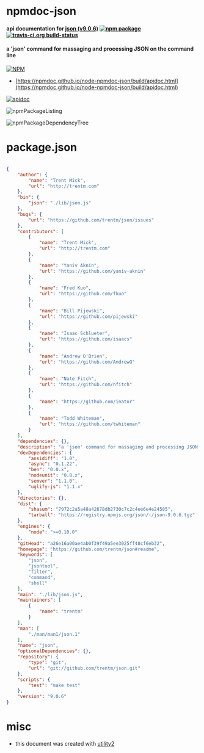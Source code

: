 # npmdoc-json

#### api documentation for  [json (v9.0.6)](https://github.com/trentm/json#readme)  [![npm package](https://img.shields.io/npm/v/npmdoc-json.svg?style=flat-square)](https://www.npmjs.org/package/npmdoc-json) [![travis-ci.org build-status](https://api.travis-ci.org/npmdoc/node-npmdoc-json.svg)](https://travis-ci.org/npmdoc/node-npmdoc-json)

#### a 'json' command for massaging and processing JSON on the command line

[![NPM](https://nodei.co/npm/json.png?downloads=true&downloadRank=true&stars=true)](https://www.npmjs.com/package/json)

- [https://npmdoc.github.io/node-npmdoc-json/build/apidoc.html](https://npmdoc.github.io/node-npmdoc-json/build/apidoc.html)

[![apidoc](https://npmdoc.github.io/node-npmdoc-json/build/screenCapture.buildCi.browser.%252Ftmp%252Fbuild%252Fapidoc.html.png)](https://npmdoc.github.io/node-npmdoc-json/build/apidoc.html)

![npmPackageListing](https://npmdoc.github.io/node-npmdoc-json/build/screenCapture.npmPackageListing.svg)

![npmPackageDependencyTree](https://npmdoc.github.io/node-npmdoc-json/build/screenCapture.npmPackageDependencyTree.svg)



# package.json

```json

{
    "author": {
        "name": "Trent Mick",
        "url": "http://trentm.com"
    },
    "bin": {
        "json": "./lib/json.js"
    },
    "bugs": {
        "url": "https://github.com/trentm/json/issues"
    },
    "contributors": [
        {
            "name": "Trent Mick",
            "url": "http://trentm.com"
        },
        {
            "name": "Yaniv Aknin",
            "url": "https://github.com/yaniv-aknin"
        },
        {
            "name": "Fred Kuo",
            "url": "https://github.com/fkuo"
        },
        {
            "name": "Bill Pijewski",
            "url": "https://github.com/pijewski"
        },
        {
            "name": "Isaac Schlueter",
            "url": "https://github.com/isaacs"
        },
        {
            "name": "Andrew O'Brien",
            "url": "https://github.com/AndrewO"
        },
        {
            "name": "Nate Fitch",
            "url": "https://github.com/nfitch"
        },
        {
            "name": "https://github.com/inator"
        },
        {
            "name": "Todd Whiteman",
            "url": "https://github.com/twhiteman"
        }
    ],
    "dependencies": {},
    "description": "a 'json' command for massaging and processing JSON on the command line",
    "devDependencies": {
        "ansidiff": "1.0",
        "async": "0.1.22",
        "ben": "0.0.x",
        "nodeunit": "0.8.x",
        "semver": "1.1.0",
        "uglify-js": "1.1.x"
    },
    "directories": {},
    "dist": {
        "shasum": "7972c2a5a48a42678db2730c7c2c4ee6e4e24585",
        "tarball": "https://registry.npmjs.org/json/-/json-9.0.6.tgz"
    },
    "engines": {
        "node": ">=0.10.0"
    },
    "gitHead": "a26e16a00ae4ab0f39f49a5ee3025ff48cf6eb32",
    "homepage": "https://github.com/trentm/json#readme",
    "keywords": [
        "json",
        "jsontool",
        "filter",
        "command",
        "shell"
    ],
    "main": "./lib/json.js",
    "maintainers": [
        {
            "name": "trentm"
        }
    ],
    "man": [
        "./man/man1/json.1"
    ],
    "name": "json",
    "optionalDependencies": {},
    "repository": {
        "type": "git",
        "url": "git://github.com/trentm/json.git"
    },
    "scripts": {
        "test": "make test"
    },
    "version": "9.0.6"
}
```



# misc
- this document was created with [utility2](https://github.com/kaizhu256/node-utility2)
